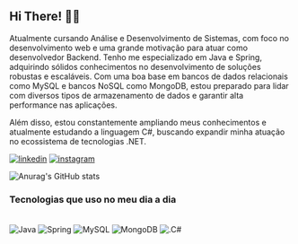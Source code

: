 ## Hi There! 🖖🏽

Atualmente cursando Análise e Desenvolvimento de Sistemas, com foco no desenvolvimento web e uma grande motivação para atuar como desenvolvedor Backend. Tenho me especializado em Java e Spring, adquirindo sólidos conhecimentos no desenvolvimento de soluções robustas e escaláveis. Com uma boa base em bancos de dados relacionais como MySQL e bancos NoSQL como MongoDB, estou preparado para lidar com diversos tipos de armazenamento de dados e garantir alta performance nas aplicações.

Além disso, estou constantemente ampliando meus conhecimentos e atualmente estudando a linguagem C#, buscando expandir minha atuação no ecossistema de tecnologias .NET.
 
 
[![linkedin](https://img.shields.io/badge/LinkedIn-0077B5?style=for-the-badge&logo=linkedin&logoColor=white)](www.linkedin.com/in/guilhermessilva-dev)
[![instagram](https://img.shields.io/badge/Instagram-E4405F?style=for-the-badge&logo=instagram&logoColor=white)]()


![Anurag's GitHub stats](https://github-readme-stats.vercel.app/api?username=Dev-Guigs&show_icons=true&theme=onedark)


### Tecnologias que uso no meu dia a dia

<div style="display: inline_block"><br/>
<img align="center" alt="Java" src="https://img.shields.io/badge/Java-E34F26?style=for-the-badge&logo=openjdk&logoColor=white"/>
<img align="center" alt="Spring" src="https://img.shields.io/badge/Spring-6DB33F?style=for-the-badge&logo=spring&logoColor=white"/>
<img align="center" alt="MySQL" src="https://img.shields.io/badge/MySQL-00000F?style=for-the-badge&logo=mysql&logoColor=white"/>
<img align="center" alt="MongoDB" src="https://img.shields.io/badge/MongoDB-4EA94B?style=for-the-badge&logo=mongodb&logoColor=white"/>
<img align="center" alt=".C#" src="https://img.shields.io/badge/.NET-5C2D91?style=for-the-badge&logo=.net&logoColor=white"/>
</div>
